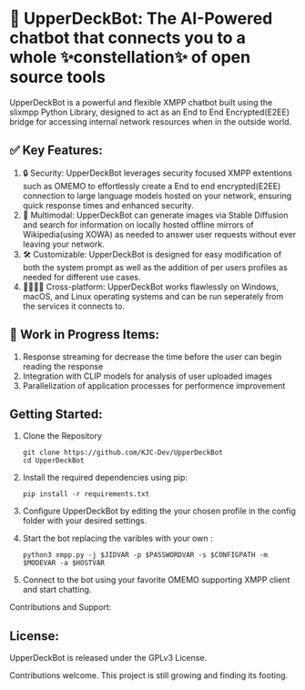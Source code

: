 # 🔭 UpperDeckBot: The AI-Powered chatbot that connects you to a whole ✨constellation✨ of open source tools

UpperDeckBot is a powerful and flexible XMPP chatbot built using the slixmpp Python Library, designed to act as an End to End Encrypted(E2EE) bridge for accessing internal network resources when in the outside world.

## ✅ Key Features:

1. 🔒 Security: UpperDeckBot leverages security focused XMPP extentions such as OMEMO to effortlessly create a End to end encrypted(E2EE) connection to large language models hosted on your network, ensuring quick response times and enhanced security.
2. 🎨 Multimodal: UpperDeckBot can generate images via Stable Diffusion and search for information on locally hosted offline mirrors of Wikipedia(using XOWA) as needed to answer user requests without ever leaving your network.
3. 🛠 Customizable: UpperDeckBot is designed for easy modification of both the system prompt as well as the addition of per users profiles as needed for different use cases.
4. 🫱🏻‍🫲🏿 Cross-platform: UpperDeckBot works flawlessly on Windows, macOS, and Linux operating systems and can be run seperately from the services it connects to.

## 🚧 Work in Progress Items:

1. Response streaming for decrease the time before the user can begin reading the response
2. Integration with CLIP models for analysis of user uploaded images
3. Parallelization of application processes for performence improvement

## Getting Started:

1. Clone the Repository
   ```
   git clone https://github.com/KJC-Dev/UpperDeckBot
   cd UpperDeckBot
   ```
2. Install the required dependencies using pip:
   ```
   pip install -r requirements.txt
   ```
2. Configure UpperDeckBot by editing the your chosen profile in the config folder with your desired settings.

4. Start the bot replacing the varibles with your own :
   ```
   python3 xmpp.py -j $JIDVAR -p $PASSWORDVAR -s $CONFIGPATH -m $MODEVAR -a $HOSTVAR
   ```
5. Connect to the bot using your favorite OMEMO supporting XMPP client and start chatting. 

Contributions and Support:

## **License**:

UpperDeckBot is released under the GPLv3 License. 

Contributions welcome. This project is still growing and finding its footing.
